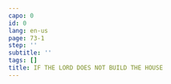 ```yaml
---
capo: 0
id: 0
lang: en-us
page: 73-1
step: ''
subtitle: ''
tags: []
title: IF THE LORD DOES NOT BUILD THE HOUSE
---
```

